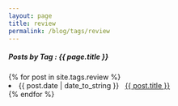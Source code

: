 ```yaml
---
layout: page
title: review
permalink: /blog/tags/review
---
```

 
<h5> Posts by Tag : {{ page.title }} </h5>

<div class="card">
{% for post in site.tags.review %}
 <li class="category-posts"><span>{{ post.date | date_to_string }}</span> &nbsp; <a href="{{ post.url }}">{{ post.title }}</a></li>
{% endfor %}
</div>